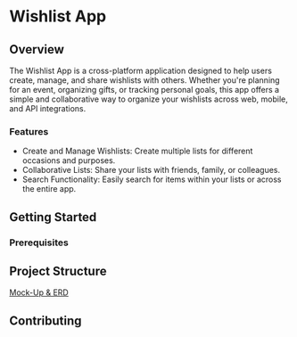 # Wishlist App
## Overview
The Wishlist App is a cross-platform application designed to help users create, manage, and share wishlists with others. Whether you're planning for an event, organizing gifts, or tracking personal goals, this app offers a simple and collaborative way to organize your wishlists across web, mobile, and API integrations.

### Features
- Create and Manage Wishlists: Create multiple lists for different occasions and purposes.
- Collaborative Lists: Share your lists with friends, family, or colleagues.
- Search Functionality: Easily search for items within your lists or across the entire app.

## Getting Started
### Prerequisites

## Project Structure
[Mock-Up & ERD](https://www.figma.com/board/tpMSaUTEEWThVxsL5sPPpz/Cst_438?node-id=0-1&t=hYv1XMmmTx3PVc9o-1)

## Contributing
